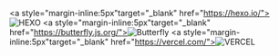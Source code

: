 <a style="margin-inline:5px"target="_blank" href="https://hexo.io/"><img src="https://img.shields.io/badge/Frame-Hexo-blue?style=flat&logo=hexo" title="博客框架为 Hexo" alt="HEXO"></a>
<a style="margin-inline:5px"target="_blank" href="https://butterfly.js.org/"><img src="https://img.shields.io/badge/Theme-Butterfly-6513df?style=flat&logo=bitdefender" title="主题采用 Butterfly" alt="Butterfly"></a>
<a style="margin-inline:5px"target="_blank" href="https://vercel.com/"><img src="https://img.shields.io/badge/Vercel-black?style=flat&logo=Vercel&logoColor=white" title="部署于Vercel" alt="VERCEL"></a>
